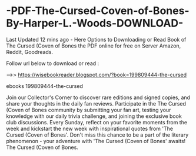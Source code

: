 # -PDF-The-Cursed-Coven-of-Bones-By-Harper-L.-Woods-DOWNLOAD-
Last Updated 12 mins ago - Here Options to Downloading or Read Book of The Cursed (Coven of Bones the PDF online for free on Server Amazon, Reddit, Goodreads.
 
Follow url below to download or read :
 
-->> https://wisebookreader.blogspot.com/?book=199809444-the-cursed
 
ebooks 199809444-the-cursed
 
Join our Collector's Corner to discover rare editions and signed copies, and share your thoughts in the daily fan reviews.
Participate in the The Cursed (Coven of Bones community by submitting your fan art, testing your knowledge with our daily trivia challenge, and joining the exclusive book club discussions.
Every Sunday, reflect on your favorite moments from the week and kickstart the new week with inspirational quotes from 'The Cursed (Coven of Bones'. Don't miss this chance to be a part of the literary phenomenon - your adventure with 'The Cursed (Coven of Bones' awaits! The Cursed (Coven of Bones.
